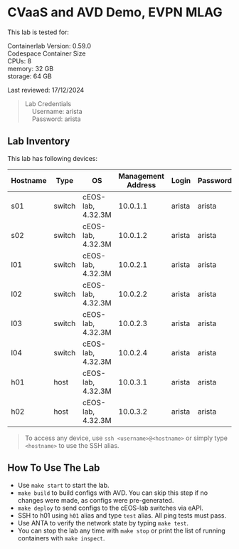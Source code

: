 # CVaaS and AVD Demo, EVPN MLAG

This lab is tested for:  

  Containerlab Version: 0.59.0  
  Codespace Container Size  
    CPUs: 8  
    memory: 32 GB  
    storage: 64 GB  

Last reviewed: 17/12/2024  

> Lab Credentials  
&nbsp;&nbsp;&nbsp;&nbsp;Username: arista  
&nbsp;&nbsp;&nbsp;&nbsp;Password: arista  

## Lab Inventory

This lab has following devices:

| Hostname | Type | OS | Management Address | Login | Password |
| -------- | ---- | -- | ------------------ | ----- | -------- |
| s01 | switch | cEOS-lab, 4.32.3M | 10.0.1.1 | arista | arista |
| s02 | switch | cEOS-lab, 4.32.3M | 10.0.1.2 | arista | arista |
| l01 | switch | cEOS-lab, 4.32.3M | 10.0.2.1 | arista | arista |
| l02 | switch | cEOS-lab, 4.32.3M | 10.0.2.2 | arista | arista |
| l03 | switch | cEOS-lab, 4.32.3M | 10.0.2.3 | arista | arista |
| l04 | switch | cEOS-lab, 4.32.3M | 10.0.2.4 | arista | arista |
| h01 | host | cEOS-lab, 4.32.3M | 10.0.3.1 | arista | arista |
| h02 | host | cEOS-lab, 4.32.3M | 10.0.3.2 | arista | arista |

> To access any device, use `ssh <username>@<hostname>` or simply type `<hostname>` to use the SSH alias.

## How To Use The Lab

- Use `make start` to start the lab.
- `make build` to build configs with AVD. You can skip this step if no changes were made, as configs were pre-generated.
- `make deploy` to send configs to the cEOS-lab switches via eAPI.
- SSH to h01 using `h01` alias and type `test` alias. All ping tests must pass.
- Use ANTA to verify the network state by typing `make test`.
- You can stop the lab any time with `make stop` or print the list of running containers with `make inspect`.
